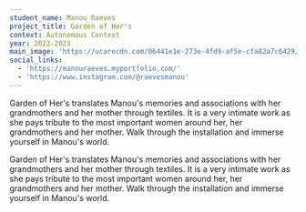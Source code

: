 ```yaml
---
student_name: Manou Raeves
project_title: Garden of Her's
context: Autonomous Context
year: 2022-2023
main_image: 'https://ucarecdn.com/06441e1e-273e-4fd9-af5e-cfa82a7c6429/'
social_links:
  - 'https://manouraeves.myportfolio.com/'
  - 'https://www.instagram.com/@raevesmanou'
---
```

Garden of Her's translates Manou's memories and associations with her grandmothers and her mother through textiles. It is a very intimate work as she pays tribute to the most important women around her, her grandmothers and her mother. Walk through the installation and immerse yourself in Manou's world.

Garden of Her's translates Manou's memories and associations with her grandmothers and her mother through textiles. It is a very intimate work as she pays tribute to the most important women around her, her grandmothers and her mother. Walk through the installation and immerse yourself in Manou's world.